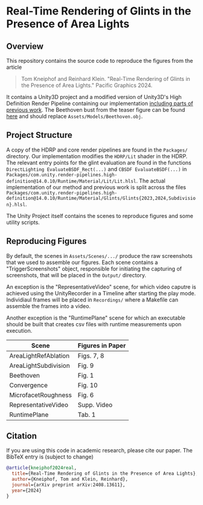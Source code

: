 Real-Time Rendering of Glints in the Presence of Area Lights
============================================================

Overview
--------

This repository contains the source code to reproduce the figures from the article
> Tom Kneiphof and Reinhard Klein. "Real-Time Rendering of Glints in the Presence of Area Lights." Pacific Graphics 2024.

It contains a Unity3D project and a modified version of Unity3D's High Definition Render Pipeline containing our implementation [including parts of previous work](https://thomasdeliot.wixsite.com/blog/single-post/hpg23-real-time-rendering-of-glinty-appearance-using-distributed-binomial-laws-on-anisotropic-grids).
The Beethoven bust from the teaser figure can be found [here](https://www.cgtrader.com/3d-models/architectural/decoration/beethoven-bust-47f58cebea4e58aaa8946756726eb47d) and should replace `Assets/Models/Beethoven.obj`.


Project Structure
-----------------

A copy of the HDRP and core render pipelines are found in the `Packages/` directory.
Our implementation modifies the `HDRP/Lit` shader in the HDRP.
The relevant entry points for the glint evaluation are found in the functions `DirectLighting EvaluateBSDF_Rect(...)` and `CBSDF EvaluateBSDF(...)` in `Packages/com.unity.render-pipelines.high-definition@14.0.10/Runtime/Material/Lit/Lit.hlsl`.
The actual implementation of our method and previous work is split across the files `Packages/com.unity.render-pipelines.high-definition@14.0.10/Runtime/Material/Glints/Glints{2023,2024,Subdivision}.hlsl`.

The Unity Project itself contains the scenes to reproduce figures and some utility scripts.


Reproducing Figures
-------------------

By default, the scenes in `Assets/Scenes/.../` produce the raw screenshots that we used to assemble our figures.
Each scene contains a "TriggerScreenshots" object, responsible for initiating the capturing of screenshots, that will be placed in the `Output/` directory.

An exception is the "RepresentativeVideo" scene, for which video caputre is achieved using the UnityRecorder in a Timeline after starting the play mode.
Individiaul frames will be placed in `Recordings/` where a Makefile can assemble the frames into a video.

Another exception is the "RuntimePlane" scene for which an executable should be built that creates csv files with runtime measurements upon execution.


| Scene                | Figures in Paper |
|----------------------|------------------|
| AreaLightRefAblation | Figs. 7, 8       |
| AreaLightSubdivision | Fig. 9           |
| Beethoven            | Fig. 1           |
| Convergence          | Fig. 10          |
| MicrofacetRoughness  | Fig. 6           |
| RepresentativeVideo  | Supp. Video      |
| RuntimePlane         | Tab. 1           |


Citation
--------

If you are using this code in academic research, please cite our paper.
The BibTeX entry is (subject to change)
```bibtex
@article{kneiphof2024real,
  title={Real-Time Rendering of Glints in the Presence of Area Lights},
  author={Kneiphof, Tom and Klein, Reinhard},
  journal={arXiv preprint arXiv:2408.13611},
  year={2024}
}
```
